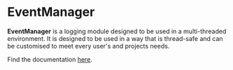 # EventManager

**EventManager** is a logging module designed to be used in a multi-threaded environment. It is designed to be used in a 
way that is thread-safe and can be customised to meet every user's and projects needs.

Find the documentation [here](https://github.com/TheBloodyAmateur/EventManager/wiki).